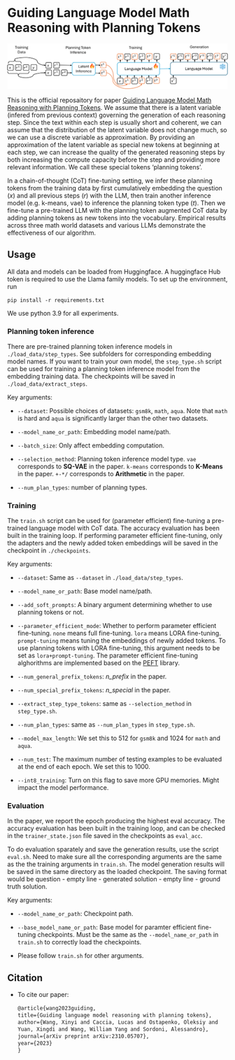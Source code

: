 # Guiding Language Model Math Reasoning with Planning Tokens

![alt text](img/overview.png)

This is the official reposaitory for paper [Guiding Language Model Math Reasoning with Planning Tokens](https://arxiv.org/abs/2310.05707). We assume that there is a latent variable (infered from previous context) governing the generation of each reasoning step. Since the text within each step is usually short and coherent, we can assume that the distribution of the latent variable does not change much, so we can use a discrete variable as approximation. By providing an approximation of the latent variable as special new tokens at beginning at each step, we can increase the quality of the generated reasoning steps by both increasing the compute capacity before the step and providing more relevant information. We call these special tokens ‘planning tokens’. 

In a chain-of-thought (CoT) fine-tuning setting, we infer these planning tokens from the training data by first cumulatively embedding the question ($x$) and all previous steps ($r$) with the LLM, then train another inference model (e.g. k-means, vae) to inference the planning token type ($t$). Then we fine-tune a pre-trained LLM with the planning token augmented CoT data by adding planning tokens as new tokens into the vocabulary. Empirical results across three math world datasets and various LLMs demonstrate the effectiveness of our algorithm.

## Usage

All data and models can be loaded from Huggingface. A huggingface Hub token is required to use the Llama family models. To set up the environment, run
```
pip install -r requirements.txt 
```
We use python 3.9 for all experiments.

### Planning token inference

There are pre-trained planning token inference models in `./load_data/step_types`. See subfolders for corresponding embedding model names. If you want to train your own model, the `step_type.sh` script can be used for training a planning token inference model from the embedding training data. The checkpoints will be saved in `./load_data/extract_steps`. 

Key arguments:

* `--dataset`: Possible choices of datasets: `gsm8k`, `math`, `aqua`. Note that `math` is hard and `aqua` is significantly larger than the other two datasets.

* `--model_name_or_path`: Embedding model name/path.

* `--batch_size`: Only affect embedding computation.

* `--selection_method`: Planning token inference model type. `vae` corresponds to **SQ-VAE** in the paper. `k-means` corresponds to **K-Means** in the paper. `+-*/` corresponds to **Arithmetic** in the paper.

* `--num_plan_types`: number of planning types.

### Training

The `train.sh` script can be used for (parameter efficient) fine-tuning a pre-trained language model with CoT data. The accuracy evaluation has been built in the training loop. If performing parameter efficient fine-tuning, only the adapters and the newly added token embeddings will be saved in the checkpoint in `./checkpoints`.

Key arguments:

* `--dataset`: Same as `--dataset` in `./load_data/step_types`.

* `--model_name_or_path`: Base model name/path.

* `--add_soft_prompts`: A binary argument determining whether to use planning tokens or not.

* `--parameter_efficient_mode`: Whether to perform parameter efficient fine-tuning. `none` means full fine-tuning. `lora` means LORA fine-tuning. `prompt-tuning` means tuning the embeddings of newly added tokens. To use planning tokens with LORA fine-tuning, this argument needs to be set as `lora+prompt-tuning`. The parameter efficient fine-tuning alghorithms are implemented based on the [PEFT](https://github.com/huggingface/peft) library. 

* `--num_general_prefix_tokens`: *n_prefix* in the paper.

* `--num_special_prefix_tokens`: *n_special* in the paper.

* `--extract_step_type_tokens`: same as `--selection_method` in `step_type.sh`.

* `--num_plan_types`: same as `--num_plan_types` in `step_type.sh`.

* `--model_max_length`: We set this to 512 for `gsm8k` and 1024 for `math` and `aqua`.

* `--num_test`: The maximum number of testing examples to be evaluated at the end of each epoch. We set this to 1000.

* `--int8_training`: Turn on this flag to save more GPU memories. Might impact the model performance.

### Evaluation

In the paper, we report the epoch producing the highest eval accuracy. The accuracy evaluation has been built in the training loop, and can be checked in the `trainer_state.json` file saved in the checkpoints as `eval_acc`.

To do evaluation sparately and save the generation results, use the script `eval.sh`. Need to make sure all the corresponding arguments are the same as the the training arguments in `train.sh`. The model generation results will be saved in the same directory as the loaded checkpoint. The saving format would be question - empty line - generated solution - empty line - ground truth solution.

Key arguments:

* `--model_name_or_path`: Checkpoint path. 

* `--base_model_name_or_path`: Base model for paramter efficient fine-tuning checkpoints. Must be the same as the `--model_name_or_path` in `train.sh` to correctly load the checkpoints.

* Please follow `train.sh` for other arguments.

## Citation

* To cite our paper:
    ```
    @article{wang2023guiding,
    title={Guiding language model reasoning with planning tokens},
    author={Wang, Xinyi and Caccia, Lucas and Ostapenko, Oleksiy and Yuan, Xingdi and Wang, William Yang and Sordoni, Alessandro},
    journal={arXiv preprint arXiv:2310.05707},
    year={2023}
    }
    ```